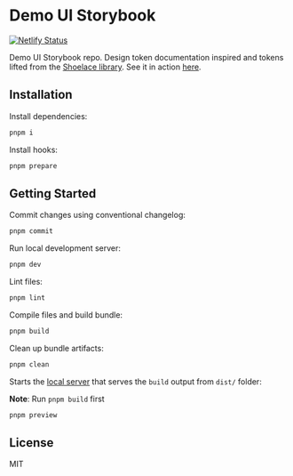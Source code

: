 # Demo UI Storybook

[![Netlify Status](https://api.netlify.com/api/v1/badges/33565ac2-d430-4fc1-b50e-8da1c2d6b393/deploy-status)](https://app.netlify.com/sites/groundwork-storybook/deploys)

Demo UI Storybook repo. Design token documentation inspired and tokens lifted from the [Shoelace library](https://shoelace.style/tokens/typography). See it in action [here](https://groundwork-storybook.netlify.app/).

## Installation

Install dependencies:

```bash
pnpm i
```

Install hooks:

```bash
pnpm prepare
```

## Getting Started

Commit changes using conventional changelog:

```bash
pnpm commit
```

Run local development server:

```bash
pnpm dev
```

Lint files:

```bash
pnpm lint
```

Compile files and build bundle:

```bash
pnpm build
```

Clean up bundle artifacts:

```bash
pnpm clean
```

Starts the [local server](http://localhost:3000/) that serves the `build` output from `dist/` folder:

**Note**: Run `pnpm build` first

```bash
pnpm preview
```

## License

MIT
